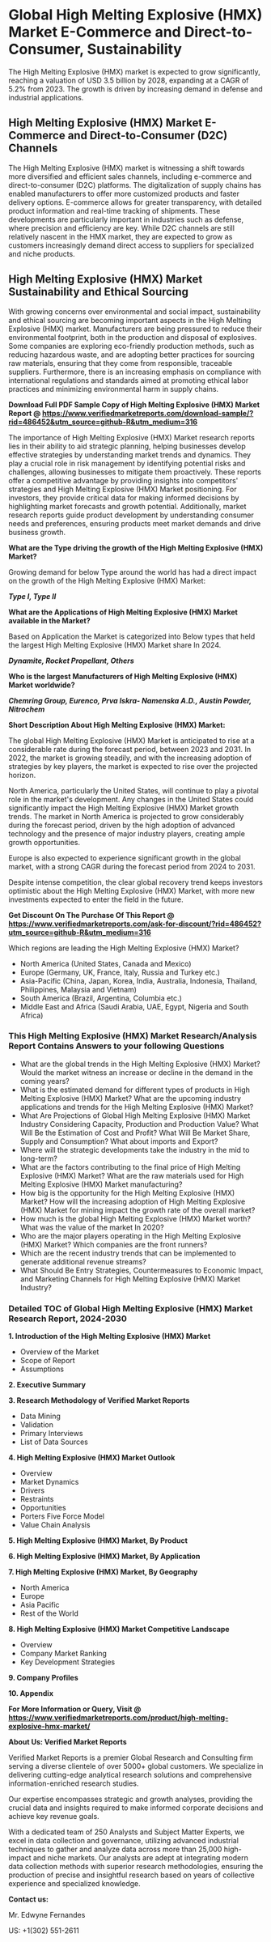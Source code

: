 <h1>Global High Melting Explosive (HMX) Market E-Commerce and Direct-to-Consumer, Sustainability</h1><p class=""><p>The High Melting Explosive (HMX) market is expected to grow significantly, reaching a valuation of USD 3.5 billion by 2028, expanding at a CAGR of 5.2% from 2023. The growth is driven by increasing demand in defense and industrial applications.</p><h2>High Melting Explosive (HMX) Market E-Commerce and Direct-to-Consumer (D2C) Channels</h2><p>The High Melting Explosive (HMX) market is witnessing a shift towards more diversified and efficient sales channels, including e-commerce and direct-to-consumer (D2C) platforms. The digitalization of supply chains has enabled manufacturers to offer more customized products and faster delivery options. E-commerce allows for greater transparency, with detailed product information and real-time tracking of shipments. These developments are particularly important in industries such as defense, where precision and efficiency are key. While D2C channels are still relatively nascent in the HMX market, they are expected to grow as customers increasingly demand direct access to suppliers for specialized and niche products.</p><h2>High Melting Explosive (HMX) Market Sustainability and Ethical Sourcing</h2><p>With growing concerns over environmental and social impact, sustainability and ethical sourcing are becoming important aspects in the High Melting Explosive (HMX) market. Manufacturers are being pressured to reduce their environmental footprint, both in the production and disposal of explosives. Some companies are exploring eco-friendly production methods, such as reducing hazardous waste, and are adopting better practices for sourcing raw materials, ensuring that they come from responsible, traceable suppliers. Furthermore, there is an increasing emphasis on compliance with international regulations and standards aimed at promoting ethical labor practices and minimizing environmental harm in supply chains.</p></p><p class=""><strong>Download Full PDF Sample Copy of High Melting Explosive (HMX) Market Report @ <a href="https://www.verifiedmarketreports.com/download-sample/?rid=486452&utm_source=github-R&utm_medium=316" target="_blank">https://www.verifiedmarketreports.com/download-sample/?rid=486452&utm_source=github-R&utm_medium=316</a></strong></p><p>The importance of&nbsp;High Melting Explosive (HMX) Market research reports lies in their ability to aid strategic planning, helping businesses develop effective strategies by understanding market trends and dynamics. They play a crucial role in risk management by identifying potential risks and challenges, allowing businesses to mitigate them proactively. These reports offer a competitive advantage by providing insights into competitors' strategies and High Melting Explosive (HMX) Market positioning. For investors, they provide critical data for making informed decisions by highlighting market forecasts and growth potential. Additionally, market research reports guide product development by understanding consumer needs and preferences, ensuring products meet market demands and drive business growth.</p><p><strong>What are the&nbsp;Type driving the growth of the High Melting Explosive (HMX) Market?</strong></p><p id="" class="">Growing demand for below Type around the world has had a direct impact on the growth of the High Melting Explosive (HMX) Market:</p><p class=""><em><strong>Type I, Type II</strong></em></p><p class=""><strong>What are the&nbsp;Applications&nbsp;of High Melting Explosive (HMX) Market available in the Market?</strong></p><p id="" class="">Based on Application the Market is categorized into Below types that held the largest High Melting Explosive (HMX) Market share In 2024.</p><p class=""><em><strong>Dynamite, Rocket Propellant, Others</strong></em></p><p class=""><strong>Who is the largest Manufacturers of High Melting Explosive (HMX) Market worldwide?</strong></p><p><em><strong>Chemring Group, Eurenco, Prva Iskra- Namenska A.D., Austin Powder, Nitrochem</strong></em></p><p id="" class=""><strong>Short Description About High Melting Explosive (HMX) Market:</strong></p><p>The global High Melting Explosive (HMX) Market is anticipated to rise at a considerable rate during the forecast period, between 2023 and 2031. In 2022, the market is growing steadily, and with the increasing adoption of strategies by key players, the market is expected to rise over the projected horizon.</p><p>North America, particularly the United States, will continue to play a pivotal role in the market's development. Any changes in the United States could significantly impact the High Melting Explosive (HMX) Market growth trends. The market in North America is projected to grow considerably during the forecast period, driven by the high adoption of advanced technology and the presence of major industry players, creating ample growth opportunities.</p><p>Europe is also expected to experience significant growth in the global market, with a strong CAGR during the forecast period from 2024 to 2031.</p><p>Despite intense competition, the clear global recovery trend keeps investors optimistic about the High Melting Explosive (HMX) Market, with more new investments expected to enter the field in the future.</p><p id="" class=""><strong>Get Discount On The Purchase Of This Report @ <a href="https://www.verifiedmarketreports.com/ask-for-discount/?rid=486452?utm_source=github-R&utm_medium=316" target="_blank">https://www.verifiedmarketreports.com/ask-for-discount/?rid=486452?utm_source=github-R&utm_medium=316</a></strong></p><p class="">Which regions are leading the High Melting Explosive (HMX) Market?</p><ul><li>North America (United States, Canada and Mexico)</li><li>Europe (Germany, UK, France, Italy, Russia and Turkey etc.)</li><li>Asia-Pacific (China, Japan, Korea, India, Australia, Indonesia, Thailand, Philippines, Malaysia and Vietnam)</li><li>South America (Brazil, Argentina, Columbia etc.)</li><li>Middle East and Africa (Saudi Arabia, UAE, Egypt, Nigeria and South Africa)</li></ul><h3 id="" class="">This High Melting Explosive (HMX) Market Research/Analysis Report Contains Answers to your following Questions</h3><ul><li>What are the global trends in the High Melting Explosive (HMX) Market? Would the market witness an increase or decline in the demand in the coming years?</li><li>What is the estimated demand for different types of products in High Melting Explosive (HMX) Market? What are the upcoming industry applications and trends for the High Melting Explosive (HMX) Market?</li><li>What Are Projections of Global High Melting Explosive (HMX) Market Industry Considering Capacity, Production and Production Value? What Will Be the Estimation of Cost and Profit? What Will Be Market Share, Supply and Consumption? What about imports and Export?</li><li>Where will the strategic developments take the industry in the mid to long-term?</li><li>What are the factors contributing to the final price of High Melting Explosive (HMX) Market? What are the raw materials used for High Melting Explosive (HMX) Market manufacturing?</li><li>How big is the opportunity for the High Melting Explosive (HMX) Market? How will the increasing adoption of High Melting Explosive (HMX) Market for mining impact the growth rate of the overall market?</li><li>How much is the global High Melting Explosive (HMX) Market worth? What was the value of the market In 2020?</li><li>Who are the major players operating in the High Melting Explosive (HMX) Market? Which companies are the front runners?</li><li>Which are the recent industry trends that can be implemented to generate additional revenue streams?</li><li>What Should Be Entry Strategies, Countermeasures to Economic Impact, and Marketing Channels for High Melting Explosive (HMX) Market Industry?</li></ul><h3 id="" class="">Detailed TOC of Global High Melting Explosive (HMX) Market Research Report, 2024-2030</h3><p id="" class=""><strong>1. Introduction of the High Melting Explosive (HMX) Market</strong></p><ul><li>Overview of the Market</li><li>Scope of Report</li><li>Assumptions</li></ul><p id="" class=""><strong>2. Executive Summary</strong></p><p id="" class=""><strong>3. Research Methodology of Verified Market Reports</strong></p><ul><li>Data Mining</li><li>Validation</li><li>Primary Interviews</li><li>List of Data Sources</li></ul><p id="" class=""><strong>4. High Melting Explosive (HMX) Market Outlook</strong></p><ul><li>Overview</li><li>Market Dynamics</li><li>Drivers</li><li>Restraints</li><li>Opportunities</li><li>Porters Five Force Model</li><li>Value Chain Analysis</li></ul><p id="" class=""><strong>5. High Melting Explosive (HMX) Market, By Product</strong></p><p id="" class=""><strong>6. High Melting Explosive (HMX) Market, By Application</strong></p><p id="" class=""><strong>7. High Melting Explosive (HMX) Market, By Geography</strong></p><ul><li>North America</li><li>Europe</li><li>Asia Pacific</li><li>Rest of the World</li></ul><p id="" class=""><strong>8. High Melting Explosive (HMX) Market Competitive Landscape</strong></p><ul><li>Overview</li><li>Company Market Ranking</li><li>Key Development Strategies</li></ul><p id="" class=""><strong>9. Company Profiles</strong></p><p id="" class=""><strong>10. Appendix</strong></p><p id="" class=""><strong>For More Information or Query, Visit @ <a href="https://www.verifiedmarketreports.com/product/high-melting-explosive-hmx-market/" target="_blank">https://www.verifiedmarketreports.com/product/high-melting-explosive-hmx-market/</a></strong></p><p id="" class=""><strong>About Us: Verified Market Reports</strong></p><p id="" class="">Verified Market Reports is a premier Global Research and Consulting firm serving a diverse clientele of over 5000+ global customers. We specialize in delivering cutting-edge analytical research solutions and comprehensive information-enriched research studies.</p><p id="" class="">Our expertise encompasses strategic and growth analyses, providing the crucial data and insights required to make informed corporate decisions and achieve key revenue goals.</p><p id="" class="">With a dedicated team of 250 Analysts and Subject Matter Experts, we excel in data collection and governance, utilizing advanced industrial techniques to gather and analyze data across more than 25,000 high-impact and niche markets. Our analysts are adept at integrating modern data collection methods with superior research methodologies, ensuring the production of precise and insightful research based on years of collective experience and specialized knowledge.</p><p id="" class=""><strong>Contact us:</strong></p><p id="" class="">Mr. Edwyne Fernandes</p><p id="" class="">US: +1(302) 551-2611</p>